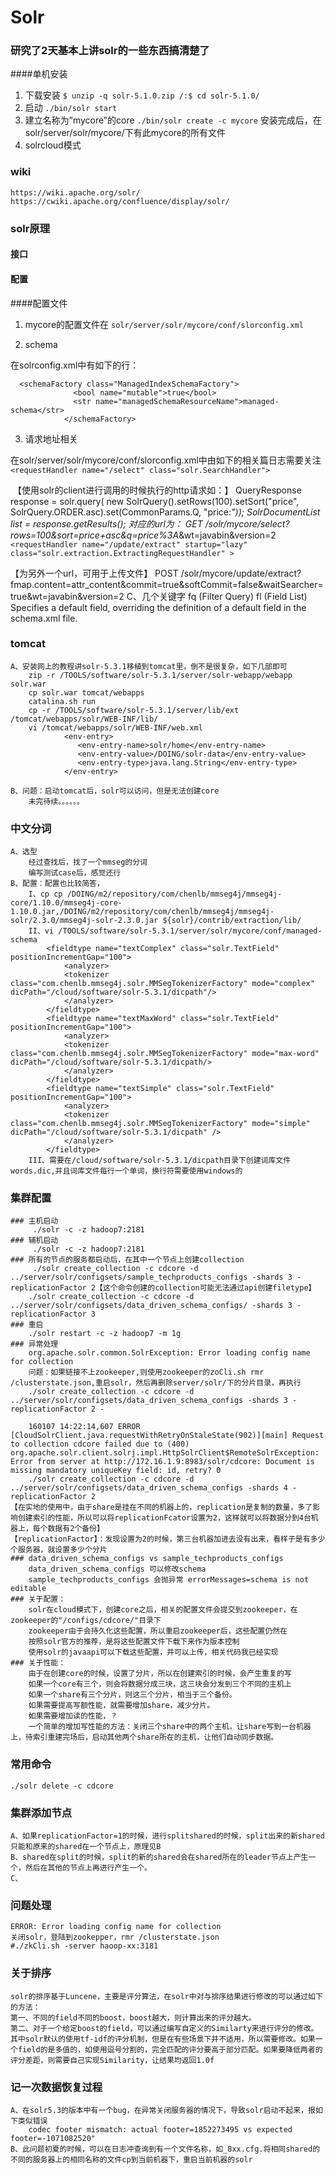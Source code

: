 Solr
======
### 研究了2天基本上讲solr的一些东西搞清楚了
####单机安装
1. 下载安装
`$ unzip -q solr-5.1.0.zip /:$ cd solr-5.1.0/`
2. 启动
`./bin/solr start`
3. 建立名称为”mycore”的core
`./bin/solr create -c mycore`
安装完成后，在solr/server/solr/mycore/下有此mycore的所有文件
4. solrcloud模式

### wiki
	https://wiki.apache.org/solr/
	https://cwiki.apache.org/confluence/display/solr/
### solr原理
#### 接口
#### 配置
####配置文件
1. mycore的配置文件在
`solr/server/solr/mycore/conf/slorconfig.xml`
	
2. schema

  在solrconfig.xml中有如下的行：

  ```
    <schemaFactory class="ManagedIndexSchemaFactory">
  			    <bool name="mutable">true</bool>
  			    <str name="managedSchemaResourceName">managed-schema</str>
  			  </schemaFactory>	
  ```

3. 请求地址相关
  
  在solr/server/solr/mycore/conf/slorconfig.xml中由如下的相关篇日志需要关注
  `<requestHandler name="/select" class="solr.SearchHandler">`
  
  ​	【使用solr的client进行调用的时候执行的http请求如：】
    			QueryResponse response = solr.query(
    			new SolrQuery().setRows(100).setSort("price", SolrQuery.ORDER.asc).set(CommonParams.Q, "price:*"));
    			SolrDocumentList list = response.getResults();
    			对应的url为：
    			GET /solr/mycore/select?rows=100&sort=price+asc&q=price%3A*&wt=javabin&version=2
    ` <requestHandler name="/update/extract" startup="lazy"  class="solr.extraction.ExtractingRequestHandler" >`
  
  【为另外一个url，可用于上传文件】
    			POST /solr/mycore/update/extract?fmap.content=attr_content&commit=true&softCommit=false&waitSearcher=true&wt=javabin&version=2
    C、几个关键字
    	fq (Filter Query)
    	fl (Field List)
    	Specifies a default field, overriding the definition of a default field in the schema.xml file.
### tomcat
	A、安装网上的教程讲solr-5.3.1移植到tomcat里，倒不是很复杂，如下几部即可
		zip -r /TOOLS/software/solr-5.3.1/server/solr-webapp/webapp solr.war
		cp solr.war tomcat/webapps
		catalina.sh run
		cp -r /TOOLS/software/solr-5.3.1/server/lib/ext /tomcat/webapps/solr/WEB-INF/lib/
		vi /tomcat/webapps/solr/WEB-INF/web.xml
			    <env-entry>
			       <env-entry-name>solr/home</env-entry-name>
			       <env-entry-value>/DOING/solr-data</env-entry-value>
			       <env-entry-type>java.lang.String</env-entry-type>
			    </env-entry>
	
	B、问题：启动tomcat后，solr可以访问，但是无法创建core
		未完待续。。。。。。	
### 中文分词
	A、选型
		经过查找后，找了一个mmseg的分词
		编写测试case后，感觉还行
	B、配置：配置也比较简答，
		I、cp cp /DOING/m2/repository/com/chenlb/mmseg4j/mmseg4j-core/1.10.0/mmseg4j-core-1.10.0.jar,/DOING/m2/repository/com/chenlb/mmseg4j/mmseg4j-solr/2.3.0/mmseg4j-solr-2.3.0.jar ${solr}/contrib/extraction/lib/
		II、vi /TOOLS/software/solr-5.3.1/server/solr/mycore/conf/managed-schema
			<fieldtype name="textComplex" class="solr.TextField" positionIncrementGap="100">
			    <analyzer>
				<tokenizer class="com.chenlb.mmseg4j.solr.MMSegTokenizerFactory" mode="complex" dicPath="/cloud/software/solr-5.3.1/dicpath"/>
			    </analyzer>
			</fieldtype>
			<fieldtype name="textMaxWord" class="solr.TextField" positionIncrementGap="100">
			    <analyzer>
				<tokenizer class="com.chenlb.mmseg4j.solr.MMSegTokenizerFactory" mode="max-word" dicPath="/cloud/software/solr-5.3.1/dicpath/>
			    </analyzer>
			</fieldtype>
			<fieldtype name="textSimple" class="solr.TextField" positionIncrementGap="100">
			    <analyzer>
				<tokenizer class="com.chenlb.mmseg4j.solr.MMSegTokenizerFactory" mode="simple" dicPath="/cloud/software/solr-5.3.1/dicpath" />
			    </analyzer>
			</fieldtype>			
		III、需要在/cloud/software/solr-5.3.1/dicpath目录下创建词库文件words.dic,并且词库文件每行一个单词，换行符需要使用windows的

### 集群配置
	### 主机启动
		 ./solr -c -z hadoop7:2181
	### 辅机启动
		 ./solr -c -z hadoop7:2181
	### 所有的节点的服务都启动后，在其中一个节点上创建collection
		 ./solr create_collection -c cdcore -d ../server/solr/configsets/sample_techproducts_configs -shards 3 -replicationFactor 2【这个命令创建的collection可能无法通过api创建filetype】
		./solr create_collection -c cdcore -d ../server/solr/configsets/data_driven_schema_configs/ -shards 3 -replicationFactor 3
	### 重启
		./solr restart -c -z hadoop7 -m 1g
	### 异常处理
		org.apache.solr.common.SolrException: Error loading config name for collection
		问题：如果链接不上zookeeper,则使用zookeeper的zoCli.sh rmr /clusterstate.json,重启solr，然后再删除server/solr/下的分片目录，再执行
		./solr create_collection -c cdcore -d ../server/solr/configsets/data_driven_schema_configs -shards 3 -replicationFactor 2 -
	
		160107 14:22:14,607 ERROR [CloudSolrClient.java.requestWithRetryOnStaleState(902)][main] Request to collection cdcore failed due to (400) org.apache.solr.client.solrj.impl.HttpSolrClient$RemoteSolrException: Error from server at http://172.16.1.9:8983/solr/cdcore: Document is missing mandatory uniqueKey field: id, retry? 0
		./solr create_collection -c cdcore -d ../server/solr/configsets/data_driven_schema_configs -shards 4 -replicationFactor 2
	【在实地的使用中，由于share是挂在不同的机器上的，replication是复制的数量，多了影响创建索引的性能，所以可以将replicationFcator设置为2，这样就可以将数据分到4台机器上，每个数据有2个备份】
	【replicationFactor】：发现设置为2的时候，第三台机器加进去没有出来，看样子是有多少个服务器，就设置多少个分片
	### data_driven_schema_configs vs sample_techproducts_configs
		data_driven_schema_configs 可以修改schema
		sample_techproducts_configs 会抛异常 errorMessages=schema is not editable
	### 关于配置：
		solr在cloud模式下，创建core之后，相关的配置文件会提交到zookeeper，在zookeeper的"/configs/cdcore/"目录下
		zookeeper由于会持久化这些配置，所以重启zookeeper后，这些配置仍然在
		按照solr官方的推荐，是将这些配置文件下载下来作为版本控制
		使用solr的javaapi可以下载这些配置，并可以上传，相关代码我已经实现
	### 关于性能：
		由于在创建core的时候，设置了分片，所以在创建索引的时候，会产生重复的写
		如果一个core有三个，则会将数据分成三块，这三块会分发到三个不同的主机上
		如果一个share有三个分片，则这三个分片，相当于三个备份。
		如果需要提高写额性能，就需要增加share，减少分片。
		如果需要增加读的性能，？
		一个简单的增加写性能的方法：关闭三个share中的两个主机，让share写到一台机器上，待索引重建完场后，启动其他两个share所在的主机，让他们自动同步数据。
### 常用命令
	./solr delete -c cdcore
### 集群添加节点
	A、如果replicationFactor=1的时候，进行splitshared的时候，split出来的新shared只能和原来的shared在一个节点上，原理见B
	B、shared在split的时候，split的新的shared会在shared所在的leader节点上产生一个，然后在其他的节点上再进行产生一个。
	C、
### 问题处理
	ERROR: Error loading config name for collection
	关闭solr，登陆到zookepper，rmr /clusterstate.json
	#./zkCli.sh -server haoop-xx:3181

### 关于排序
	solr的排序基于Luncene，主要是评分算法，在solr中对与排序结果进行修改的可以通过如下的方法：
	第一、不同的field不同的boost，boost越大，则计算出来的评分越大。
	第二、对于一个给定boost的field，可以通过编写自定义的Similarty来进行评分的修改。其中solr默认的使用tf-idf的评分机制，但是在有些场景下并不适用，所以需要修改。如果一个field的是多值的，如使用逗号分割的，完全匹配的评分要高于部分匹配。如果要降低两者的评分差距，则需要自己实现Similarity，让结果均返回1.0f

### 记一次数据恢复过程
	A、在solr5.3的版本中有一个bug，在异常关闭服务器的情况下，导致solr启动不起来，报如下类似错误
		codec footer mismatch: actual footer=1852273495 vs expected footer=-1071082520"
	B、此问题初夏的时候，可以在日志冲查询到有一个文件名称，如_8xx.cfg.将相同shared的不同的服务器上的相同名称的文件cp到当前机器下，重启当前机器的solr

